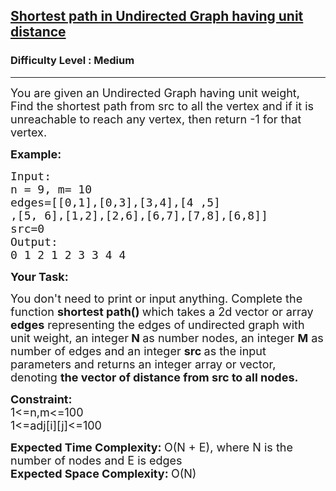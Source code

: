 <h2><a href="https://practice.geeksforgeeks.org/problems/shortest-path-in-undirected-graph-having-unit-distance/1">Shortest path in Undirected Graph having unit distance</a></h2><h3>Difficulty Level : Medium</h3><hr><div class="problems_problem_content__Xm_eO"><p><span style="font-size:18px">You are given an Undirected Graph having unit weight, Find the shortest path from src to all the vertex and if it is unreachable to reach any vertex, then return -1 for that vertex.</span></p>

<p><span style="font-size:18px"><strong>Example:</strong></span></p>

<pre><span style="font-size:18px">Input:
n = 9, m= 10
edges=[[0,1],[0,3],[3,4],[4 ,5]
,[5, 6],[1,2],[2,6],[6,7],[7,8],[6,8]] 
src=0
Output:
0 1 2 1 2 3 3 4 4</span>
</pre>

<p><span style="font-size:18px"><strong>Your Task:</strong></span></p>

<p><span style="font-size:18px">You don't need to print or input anything. Complete the function <strong>shortest path()&nbsp;</strong>which takes a 2d vector or array <strong>edges</strong> representing the edges of undirected graph with unit weight, an&nbsp;integer<strong> N </strong>as number nodes, an integer <strong>M</strong> as number of edges&nbsp;and an integer <strong>src&nbsp;</strong>as the input parameters and returns an integer array or vector, denoting&nbsp;<strong>the vector of distance from src to all nodes.</strong></span></p>

<p><span style="font-size:18px"><strong>Constraint:</strong><br>
1&lt;=n,m&lt;=100<br>
1&lt;=adj[i][j]&lt;=100</span></p>

<p><span style="font-size:18px"><strong>Expected Time Complexity: </strong>O(N + E), where N is the number of nodes and E is edges</span><br>
<span style="font-size:18px"><strong>Expected Space Complexity: </strong>O(N)</span></p>
</div>